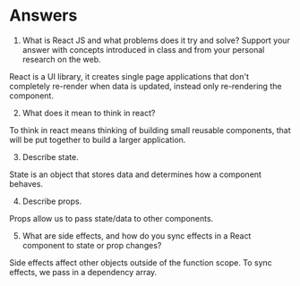 # Answers

1. What is React JS and what problems does it try and solve? Support your answer with concepts introduced in class and from your personal research on the web.

React is a UI library, it creates single page applications that don't completely re-render when data is updated, instead only re-rendering the component.

2. What does it mean to think in react?

To think in react means thinking of building small reusable components, that will be put together to build a larger application.

3. Describe state.

State is an object that stores data and determines how a component behaves.

4. Describe props.

Props allow us to pass state/data to other components.

5. What are side effects, and how do you sync effects in a React component to state or prop changes?

Side effects affect other objects outside of the function scope.  To sync effects, we pass in a dependency array.